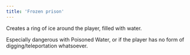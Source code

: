 ```yaml
---
title: 'Frozen prison'
---
```


Creates a ring of ice around the player, filled with water.

Especially dangerous with Poisoned Water, or if the player has no form of digging/teleportation whatsoever.
